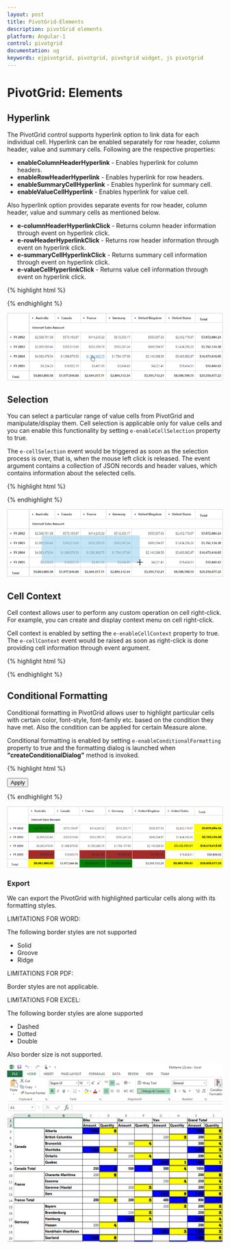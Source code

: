 ```yaml
---
layout: post
title: PivotGrid-Elements
description: pivotGrid elements
platform: Angular-1
control: pivotgrid
documentation: ug
keywords: ejpivotgrid, pivotgrid, pivotgrid widget, js pivotgrid 
---
```


# PivotGrid: Elements

## Hyperlink
The PivotGrid control supports hyperlink option to link data for each individual cell. Hyperlink can be enabled separately for row header, column header, value and summary cells. Following are the respective properties:

* **enableColumnHeaderHyperlink** - Enables hyperlink for column headers.
* **enableRowHeaderHyperlink** - Enables hyperlink for row headers.
* **enableSummaryCellHyperlink** - Enables hyperlink for summary cell.
* **enableValueCellHyperlink** - Enables hyperlink for value cell.

Also hyperlink option provides separate events for row header, column header, value and summary cells as mentioned below.
 
* **e-columnHeaderHyperlinkClick** - Returns column header information through event on hyperlink click.
* **e-rowHeaderHyperlinkClick** - Returns row header information through event on hyperlink click.
* **e-summaryCellHyperlinkClick** - Returns summary cell information through event on hyperlink click.
* **e-valueCellHyperlinkClick** - Returns value cell information through event on hyperlink click.

{% highlight html %}

<div ng-controller="PivotGridCtrl">
    <div id="PivotGrid1" ej-pivotgrid e-url="url" e-hyperlinksettings="hyperLinkSettings" e-valuecellhyperlinkclick="cellClick" e-rowheaderhyperlinkclick="cellClick" e-columnheaderhyperlinkclick="cellClick" e-summarycellhyperlinkclick="cellClick" />
</div>
<script>
    angular.module("PivotGridApp",["ejangular"]).controller('PivotGridCtrl', function ($scope) {
        $scope.url = "/Olap";
        $scope.hyperLinkSettings = {
            enableValueCellHyperlink: true,
            enableRowHeaderHyperlink: true,
            enableColumnHeaderHyperlink: true,
            enableSummaryCellHyperlink: true
        };
        $scope.cellClick = function (args) { alert("Cell click event is fired") };
    });
</script>

{% endhighlight %}

![](PivotGrid-Elements_images/hyperlink.png)

## Selection
You can select a particular range of value cells from PivotGrid and manipulate/display them. Cell selection is applicable only for value cells and you can enable this functionality by setting `e-enableCellSelection` property to true.

The `e-cellSelection` event would be triggered as soon as the selection process is over, that is, when the mouse left click is released. The event argument contains a collection of JSON records and header values, which contains information about the selected cells.

{% highlight html %}

<div ng-controller="PivotGridCtrl">
    <div id="PivotGrid1" ej-pivotgrid e-url="url" e-enableCellSelection="true" e-cellSelection="cellClick" />
</div>
<script>
    angular.module("PivotGridApp",["ejangular"]).controller('PivotGridCtrl', function ($scope) {
        $scope.url = "/Olap";
        $scope.cellClick = function(evt) {
            //This event lets you to perform required operation with the selected range of cells.
            cellvalue = evt.JSONRecords;
            rowheaders = evt.rowHeader;
            colheaders = evt.columnHeader;
        };
    });
</script>

{% endhighlight %}

![](PivotGrid-Elements_images/cellselection.png)

## Cell Context
Cell context allows user to perform any custom operation on cell right-click. For example, you can create and display context menu on cell right-click.

Cell context is enabled by setting the `e-enableCellContext` property to true. The `e-cellContext` event would be raised as soon as right-click is done providing cell information through event argument.

{% highlight html %}

<div ng-controller="PivotGridCtrl">
    <div id="PivotGrid1" ej-pivotgrid e-url="url" e-enableCellContext="true" e-cellContext="cellRightClick" />
</div>
<script>
    angular.module("PivotGridApp",["ejangular"]).controller('PivotGridCtrl', function ($scope) {
        $scope.url = "/Olap";
        $scope.cellRightClick = function(evt) {
            //You can write your code here
        };
    });
</script>

{% endhighlight %}

## Conditional Formatting
Conditional formatting in PivotGrid allows user to highlight particular cells with certain color, font-style, font-family etc. based on the condition they have met.  Also the condition can be applied for certain Measure alone.
  
Conditional formatting is enabled by setting `e-enableConditionalFormatting` property to true and the formatting dialog is launched when **"createConditionalDialog"** method is invoked.

{% highlight html %}

<div ng-controller="PivotGridCtrl">
    <div id="PivotGrid1" ej-pivotgrid e-enableConditionalFormatting="true" />
</div>
<button id="ApplyBtn" class="ang-pivotgrid" ej-button e-showroundedcorner="true" e-size="small" e-click="ApplyChanges">Apply</button>
<script>
    angular.module("PivotGridApp",["ejangular"]).controller('PivotGridCtrl', function ($scope) {
        ///...
        $scope.ApplyChanges = function (e) {
            var pivotGridObj = $('#PivotGrid1').data("ejPivotGrid");
            if (pivotGridObj.model.enableConditionalFormatting) {
                pivotGridObj.createConditionalDialog();
            }
        };
    });
</script>

{% endhighlight %}

![](PivotGrid-Elements_images/conditional.png)

### Export

We can export the PivotGrid with highlighted particular cells along with its formatting styles. 

LIMITATIONS FOR WORD:

The following border styles are not supported

* Solid
* Groove
* Ridge

LIMITATIONS FOR PDF:

Border styles are not applicable.

LIMITATIONS FOR EXCEL:

The following border styles are alone supported

* Dashed
* Dotted
* Double

Also border size is not supported.

![](PivotGrid-Elements_images/conditional_export.png)